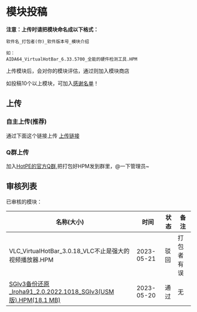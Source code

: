 # 模块投稿
**注意：上传时请把模块命名成以下格式：**

```
软件名_打包者(你)_软件版本号_模块介绍

如：
AIDA64_VirtualHotBar_6.33.5700_全能的硬件检测工具.HPM
```

上传模块后，会对你的模块评估，通过则加入模块商店

如投稿10个以上模块，可加入[感谢名单](https://docs.hotpe.top/overview/thanks.html#%E6%A8%A1%E5%9D%97)！

## 上传
### 自主上传(推荐)
通过下面这个链接上传
[上传链接](https://mzb8-my.sharepoint.com/:f:/g/personal/bbdsaa_mzb8_yukaidi_com/ElqWJo02yqFNl5r3UNj8PMIBklzwg1ygusRXOgO-36T_Jw)

### Q群上传
加入[HotPE的官方Q群](https://www.hotpe.top/QQGroup/),把打包好HPM发到群里，@一下管理员~

## 审核列表
已审核的模块：

|名称(大小)|时间|状态|备注|
| --- | --- | --- | --- |
|VLC_VirtualHotBar_3.0.18_VLC不止是强大的视频播放器.HPM|2023-05-21|驳回|打包者有误
|[SGIv3备份还原_Iroha91_2.0.2022.1018_SGIv3(USM版).HPM(18.1 MB)](https://down.hotpe.top/HotPE模块/备份还原/SGIv3备份还原_Iroha91_2.0.2022.1018_SGIv3(USM版).HPM)|2023-05-20|通过|无
